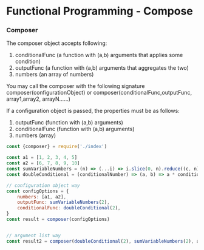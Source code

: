 # Functional Programming - Compose
### Composer
The composer object accepts following:
1. conditionalFunc (a function with (a,b) arguments that applies some condition)
2. outputFunc (a function with (a,b) arguments that aggregates the two)
3. numbers (an array of numbers)

You may call the composer with the following signature
composer(configurationObject) or composer(conditionalFunc,outputFunc, array1,array2, arrayN......)

If a configuration object is passed, the properties must be as follows:
   1. outputFunc (function with (a,b) arguments)
   2. conditionalFunc (function with (a,b) arguments)
   3. numbers (array)
   
```javascript 1.8
const {composer} = require('./index')

const a1 = [1, 2, 3, 4, 5]
const a2 = [6, 7, 8, 9, 10]
const sumVariableNumbers = (n) => (...i) => i.slice(0, n).reduce((c, n) => c + n, 0)
const doubleConditional = (conditionalNumber) => (a, b) => a * conditionalNumber === b

// configuration object way
const configOptions = {
    numbers: [a1, a2],
    outputFunc: sumVariableNumbers(2),
    conditionalFunc: doubleConditional(2),
}
const result = composer(configOptions)


// argument list way
const result2 = composer(doubleConditional(2), sumVariableNumbers(2), a1,a2)
```